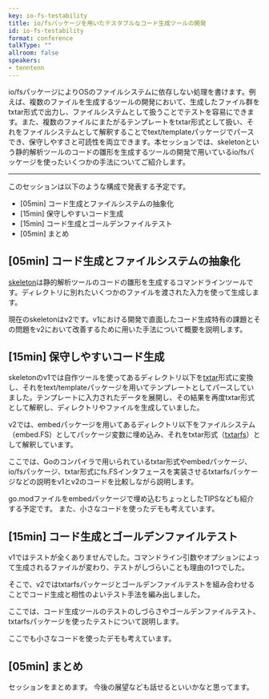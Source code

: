 ```yaml
---
key: io-fs-testability
title: io/fsパッケージを用いたテスタブルなコード生成ツールの開発
id: io-fs-testability
format: conference
talkType: ""
allroom: false
speakers:
- tenntenn
---
```

io/fsパッケージによりOSのファイルシステムに依存しない処理を書けます。例えば、複数のファイルを生成するツールの開発において、生成したファイル群をtxtar形式で出力し、ファイルシステムとして扱うことでテストを容易にできます。また、複数のファイルにまたがるテンプレートをtxtar形式として扱い、それをファイルシステムとして解釈することでtext/templateパッケージでパースでき、保守しやすさと可読性を両立できます。本セッションでは、skeletonという静的解析ツールのコードの雛形を生成するツールの開発で用いているio/fsパッケージを使ったいくつかの手法についてご紹介します。

---

このセッションは以下のような構成で発表する予定です。

* [05min] コード生成とファイルシステムの抽象化
* [15min] 保守しやすいコード生成
* [15min] コード生成とゴールデンファイルテスト
* [05min] まとめ

## [05min] コード生成とファイルシステムの抽象化
[skeleton](https://github.com/gostaticanalysis/skeleton)は静的解析ツールのコードの雛形を生成するコマンドラインツールです。ディレクトリに別れたいくつかのファイルを渡された入力を使って生成します。

現在のskeletonはv2です。v1における開発で直面したコード生成特有の課題とその問題をv2において改善するために用いた手法について概要を説明します。

## [15min] 保守しやすいコード生成

skeletonのv1では自作ツールを使ってあるディレクトリ以下を[txtar](https://golang.org/x/tools/txtar)形式に変換し、それをtext/templateパッケージを用いてテンプレートとしてパースしていました。テンプレートに入力されたデータを展開し、その結果を再度txtar形式として解釈し、ディレクトリやファイルを生成していました。

v2では、embedパッケージを用いてあるディレクトリ以下をファイルシステム（embed.FS）としてパッケージ変数に埋め込み、それをtxtar形式（[txtarfs](https://pkg.go.dev/github.com/josharian/txtarfs)）として解釈しています。

ここでは、Goのコンパイラで用いられているtxtar形式やembedパッケージ、io/fsパッケージ、txtar形式にfs.FSインタフェースを実装させるtxtarfsパッケージなどの説明をv1とv2のコードを比較しながら説明します。

go.modファイルをembedパッケージで埋め込むちょっとしたTIPSなども紹介する予定です。
また、小さなコードを使ったデモも考えています。

## [15min] コード生成とゴールデンファイルテスト

v1ではテストが全くありませんでした。コマンドライン引数やオプションによって生成されるファイルが変わり、テストがしづらいことも理由の1つでした。

そこで、v2ではtxtarfsパッケージとゴールデンファイルテストを組み合わせることでコード生成と相性のよいテスト手法を編み出しました。

ここでは、コード生成ツールのテストのしづらさやゴールデンファイルテスト、txtarfsパッケージを使ったテストについて説明します。

ここでも小さなコードを使ったデモも考えています。

## [05min] まとめ

セッションをまとめます。
今後の展望なども話せるといいかなと思ってます。